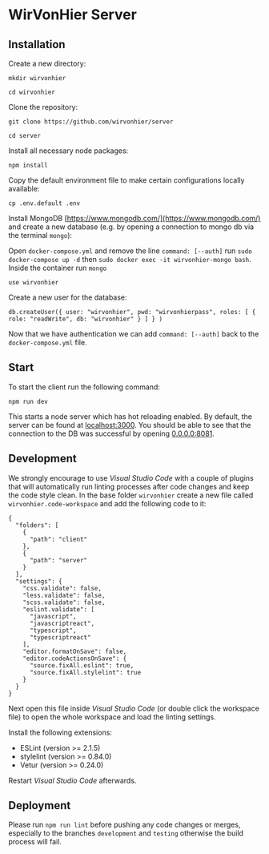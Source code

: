 # WirVonHier Server

## Installation

Create a new directory:

`mkdir wirvonhier`

`cd wirvonhier`

Clone the repository:

`git clone https://github.com/wirvonhier/server`

`cd server`

Install all necessary node packages:

`npm install`

Copy the default environment file to make certain configurations locally available:

`cp .env.default .env`

Install MongoDB [https://www.mongodb.com/](https://www.mongodb.com/) and create a new database (e.g. by opening a connection to mongo db via the terminal `mongo`):

Open `docker-compose.yml` and remove the line `command: [--auth]`
run `sudo docker-compose up -d`
then `sudo docker exec -it wirvonhier-mongo bash`.
Inside the container run `mongo`

`use wirvonhier`

Create a new user for the database:

```
db.createUser({ user: "wirvonhier", pwd: "wirvonhierpass", roles: [ { role: "readWrite", db: "wirvonhier" } ] } )
```

Now that we have authentication we can add `command: [--auth]` back to the `docker-compose.yml` file.

## Start

To start the client run the following command:

`npm run dev`

This starts a node server which has hot reloading enabled. By default, the server can be found at [localhost:3000](localhost:3000).
You should be able to see that the connection to the DB was successful by opening [0.0.0.0:8081](0.0.0.0:8081).
## Development

We strongly encourage to use *Visual Studio Code* with a couple of plugins that will automatically run linting processes after code changes and keep the code style clean. In the base folder `wirvonhier` create a new file called `wirvonhier.code-workspace` and add the following code to it:

```
{
  "folders": [
    {
      "path": "client"
    },
    {
      "path": "server"
    }
  ],
  "settings": {
    "css.validate": false,
    "less.validate": false,
    "scss.validate": false,
    "eslint.validate": [
      "javascript",
      "javascriptreact",
      "typescript",
      "typescriptreact"
    ],
    "editor.formatOnSave": false,
    "editor.codeActionsOnSave": {
      "source.fixAll.eslint": true,
      "source.fixAll.stylelint": true
    }
  }
}
```

Next open this file inside *Visual Studio Code* (or double click the workspace file) to open the whole workspace and load the linting settings.

Install the following extensions:

- ESLint (version >= 2.1.5)
- stylelint (version >= 0.84.0)
- Vetur (version >= 0.24.0)

Restart *Visual Studio Code* afterwards.

## Deployment

Please run `npm run lint` before pushing any code changes or merges, especially to the branches `development` and `testing` otherwise the build process will fail.




